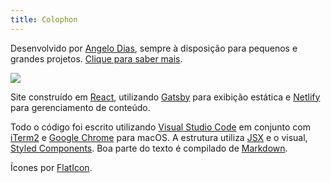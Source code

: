 ```yaml
---
title: Colophon
---
```


Desenvolvido por [Angelo Dias](http://www.angelodias.com.br), sempre à disposição para pequenos e grandes projetos. [Clique para saber mais](http://www.angelodias.com.br).

![](/../public/assets/colophon-logos.png)

Site construído em [React](https://reactjs.org/), utilizando [Gatsby](https://www.gatsbyjs.org/) para exibição estática e [Netlify](https://www.netlify.com/) para gerenciamento de conteúdo.

Todo o código foi escrito utilizando [Visual Studio Code](https://code.visualstudio.com/) em conjunto com [iTerm2](https://www.iterm2.com/) e [Google Chrome](https://www.google.com/chrome/) para macOS. A estrutura utiliza [JSX](https://reactjs.org/docs/introducing-jsx.html) e o visual, [Styled Components](https://www.styled-components.com/). Boa parte do texto é compilado de [Markdown](https://en.wikipedia.org/wiki/Markdown).

Ícones por [FlatIcon](https://www.flaticon.com/).

<!-- foto tábua madeira - Photo by Todd Quackenbush on Unsplash
plantinhas Photo by NordWood Themes on Unsplash
alho Photo by Sébastien Marchand on Unsplash -->